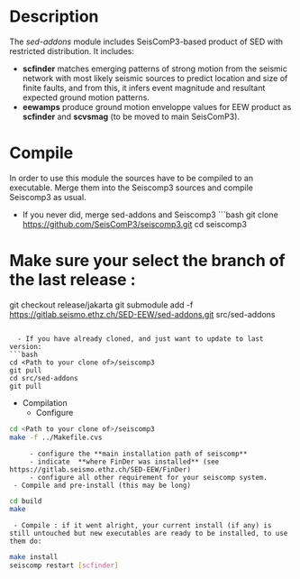 # Description

The *sed-addons* module includes SeisComP3-based product of SED with restricted distribution. It includes:
  - **scfinder** matches emerging patterns of strong motion from the seismic network with most likely seismic sources to predict location and size of finite faults, and from this, it infers event magnitude and resultant expected ground motion patterns.
  - **eewamps** produce ground motion enveloppe values for EEW product as **scfinder** and **scvsmag** (to be moved to main SeisComP3).

# Compile

In order to use this module the sources have to be compiled to an executable. Merge them into the Seiscomp3 sources and compile Seiscomp3 as usual.
  - If you never did, merge sed-addons and Seiscomp3 ```bash
git clone https://github.com/SeisComP3/seiscomp3.git
cd seiscomp3
# Make sure your select the branch of the last release :
git checkout release/jakarta
git submodule add -f https://gitlab.seismo.ethz.ch/SED-EEW/sed-addons.git src/sed-addons
```

  - If you have already cloned, and just want to update to last version: 
```bash
cd <Path to your clone of>/seiscomp3
git pull
cd src/sed-addons
git pull
```

  - Compilation
     - Configure 
```bash
cd <Path to your clone of>/seiscomp3
make -f ../Makefile.cvs
```

         - configure the **main installation path of seiscomp**
         - indicate  **where FinDer was installed** (see https://gitlab.seismo.ethz.ch/SED-EEW/FinDer)
         - configure all other requirement for your seiscomp system.
     - Compile and pre-install (this may be long) 
```bash
cd build
make 
```

     - Compile : if it went alright, your current install (if any) is still untouched but new executables are ready to be installed, to use them do: 
```bash
make install
seiscomp restart [scfinder]
```
